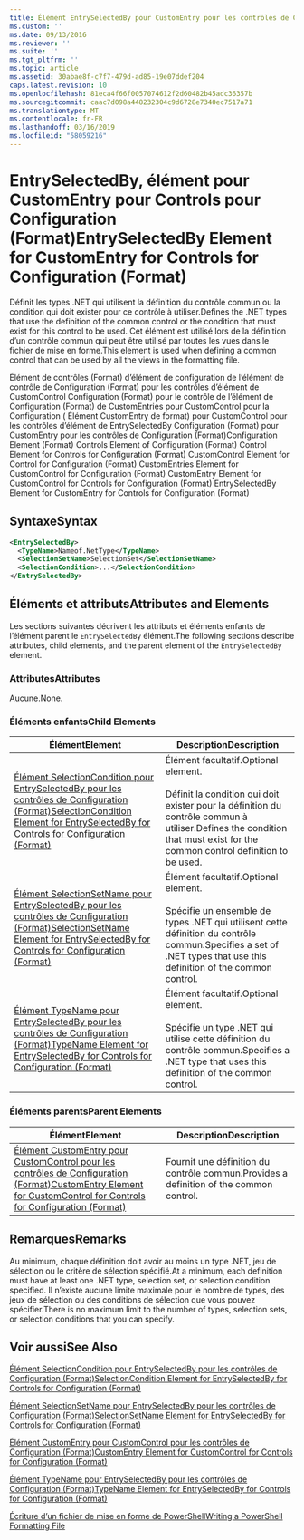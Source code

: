 ```yaml
---
title: Élément EntrySelectedBy pour CustomEntry pour les contrôles de Configuration (Format) | Microsoft Docs
ms.custom: ''
ms.date: 09/13/2016
ms.reviewer: ''
ms.suite: ''
ms.tgt_pltfrm: ''
ms.topic: article
ms.assetid: 30abae8f-c7f7-479d-ad85-19e07ddef204
caps.latest.revision: 10
ms.openlocfilehash: 81eca4f66f0057074612f2d60482b45adc36357b
ms.sourcegitcommit: caac7d098a448232304c9d6728e7340ec7517a71
ms.translationtype: MT
ms.contentlocale: fr-FR
ms.lasthandoff: 03/16/2019
ms.locfileid: "58059216"
---
```

# <a name="entryselectedby-element-for-customentry-for-controls-for-configuration-format"></a><span data-ttu-id="a7399-102">EntrySelectedBy, élément pour CustomEntry pour Controls pour Configuration (Format)</span><span class="sxs-lookup"><span data-stu-id="a7399-102">EntrySelectedBy Element for CustomEntry for Controls for Configuration (Format)</span></span>

<span data-ttu-id="a7399-103">Définit les types .NET qui utilisent la définition du contrôle commun ou la condition qui doit exister pour ce contrôle à utiliser.</span><span class="sxs-lookup"><span data-stu-id="a7399-103">Defines the .NET types that use the definition of the common control or the condition that must exist for this control to be used.</span></span> <span data-ttu-id="a7399-104">Cet élément est utilisé lors de la définition d’un contrôle commun qui peut être utilisé par toutes les vues dans le fichier de mise en forme.</span><span class="sxs-lookup"><span data-stu-id="a7399-104">This element is used when defining a common control that can be used by all the views in the formatting file.</span></span>

<span data-ttu-id="a7399-105">Élément de contrôles (Format) d’élément de configuration de l’élément de contrôle de Configuration (Format) pour les contrôles d’élément de CustomControl Configuration (Format) pour le contrôle de l’élément de Configuration (Format) de CustomEntries pour CustomControl pour la Configuration ( Élément CustomEntry de format) pour CustomControl pour les contrôles d’élément de EntrySelectedBy Configuration (Format) pour CustomEntry pour les contrôles de Configuration (Format)</span><span class="sxs-lookup"><span data-stu-id="a7399-105">Configuration Element (Format) Controls Element of Configuration (Format) Control Element for Controls for Configuration (Format) CustomControl Element for Control for Configuration (Format) CustomEntries Element for CustomControl for Configuration (Format) CustomEntry Element for CustomControl for Controls for Configuration (Format) EntrySelectedBy Element for CustomEntry for Controls for Configuration (Format)</span></span>

## <a name="syntax"></a><span data-ttu-id="a7399-106">Syntaxe</span><span class="sxs-lookup"><span data-stu-id="a7399-106">Syntax</span></span>

```xml
<EntrySelectedBy>
  <TypeName>Nameof.NetType</TypeName>
  <SelectionSetName>SelectionSet</SelectionSetName>
  <SelectionCondition>...</SelectionCondition>
</EntrySelectedBy>
```

## <a name="attributes-and-elements"></a><span data-ttu-id="a7399-107">Éléments et attributs</span><span class="sxs-lookup"><span data-stu-id="a7399-107">Attributes and Elements</span></span>

<span data-ttu-id="a7399-108">Les sections suivantes décrivent les attributs et éléments enfants de l’élément parent le `EntrySelectedBy` élément.</span><span class="sxs-lookup"><span data-stu-id="a7399-108">The following sections describe attributes, child elements, and the parent element of the `EntrySelectedBy` element.</span></span>

### <a name="attributes"></a><span data-ttu-id="a7399-109">Attributes</span><span class="sxs-lookup"><span data-stu-id="a7399-109">Attributes</span></span>

<span data-ttu-id="a7399-110">Aucune.</span><span class="sxs-lookup"><span data-stu-id="a7399-110">None.</span></span>

### <a name="child-elements"></a><span data-ttu-id="a7399-111">Éléments enfants</span><span class="sxs-lookup"><span data-stu-id="a7399-111">Child Elements</span></span>

|<span data-ttu-id="a7399-112">Élément</span><span class="sxs-lookup"><span data-stu-id="a7399-112">Element</span></span>|<span data-ttu-id="a7399-113">Description</span><span class="sxs-lookup"><span data-stu-id="a7399-113">Description</span></span>|
|-------------|-----------------|
|[<span data-ttu-id="a7399-114">Élément SelectionCondition pour EntrySelectedBy pour les contrôles de Configuration (Format)</span><span class="sxs-lookup"><span data-stu-id="a7399-114">SelectionCondition Element for EntrySelectedBy for Controls for Configuration (Format)</span></span>](./selectioncondition-element-for-entryselectedby-for-controls-for-configuration-format.md)|<span data-ttu-id="a7399-115">Élément facultatif.</span><span class="sxs-lookup"><span data-stu-id="a7399-115">Optional element.</span></span><br /><br /> <span data-ttu-id="a7399-116">Définit la condition qui doit exister pour la définition du contrôle commun à utiliser.</span><span class="sxs-lookup"><span data-stu-id="a7399-116">Defines the condition that must exist for the common control definition to be used.</span></span>|
|[<span data-ttu-id="a7399-117">Élément SelectionSetName pour EntrySelectedBy pour les contrôles de Configuration (Format)</span><span class="sxs-lookup"><span data-stu-id="a7399-117">SelectionSetName Element for EntrySelectedBy for Controls for Configuration (Format)</span></span>](./selectionsetname-element-for-selectioncondition-for-controls-for-configuration-format.md)|<span data-ttu-id="a7399-118">Élément facultatif.</span><span class="sxs-lookup"><span data-stu-id="a7399-118">Optional element.</span></span><br /><br /> <span data-ttu-id="a7399-119">Spécifie un ensemble de types .NET qui utilisent cette définition du contrôle commun.</span><span class="sxs-lookup"><span data-stu-id="a7399-119">Specifies a set of .NET types that use this definition of the common control.</span></span>|
|[<span data-ttu-id="a7399-120">Élément TypeName pour EntrySelectedBy pour les contrôles de Configuration (Format)</span><span class="sxs-lookup"><span data-stu-id="a7399-120">TypeName Element for EntrySelectedBy for Controls for Configuration (Format)</span></span>](./typename-element-for-entryselectedby-for-controls-for-configuration-format.md)|<span data-ttu-id="a7399-121">Élément facultatif.</span><span class="sxs-lookup"><span data-stu-id="a7399-121">Optional element.</span></span><br /><br /> <span data-ttu-id="a7399-122">Spécifie un type .NET qui utilise cette définition du contrôle commun.</span><span class="sxs-lookup"><span data-stu-id="a7399-122">Specifies a .NET type that uses this definition of the common control.</span></span>|

### <a name="parent-elements"></a><span data-ttu-id="a7399-123">Éléments parents</span><span class="sxs-lookup"><span data-stu-id="a7399-123">Parent Elements</span></span>

|<span data-ttu-id="a7399-124">Élément</span><span class="sxs-lookup"><span data-stu-id="a7399-124">Element</span></span>|<span data-ttu-id="a7399-125">Description</span><span class="sxs-lookup"><span data-stu-id="a7399-125">Description</span></span>|
|-------------|-----------------|
|[<span data-ttu-id="a7399-126">Élément CustomEntry pour CustomControl pour les contrôles de Configuration (Format)</span><span class="sxs-lookup"><span data-stu-id="a7399-126">CustomEntry Element for CustomControl for Controls for Configuration (Format)</span></span>](./customentry-element-for-customcontrol-for-controls-for-configuration-format.md)|<span data-ttu-id="a7399-127">Fournit une définition du contrôle commun.</span><span class="sxs-lookup"><span data-stu-id="a7399-127">Provides a definition of the common control.</span></span>|

## <a name="remarks"></a><span data-ttu-id="a7399-128">Remarques</span><span class="sxs-lookup"><span data-stu-id="a7399-128">Remarks</span></span>

<span data-ttu-id="a7399-129">Au minimum, chaque définition doit avoir au moins un type .NET, jeu de sélection ou le critère de sélection spécifié.</span><span class="sxs-lookup"><span data-stu-id="a7399-129">At a minimum, each definition must have at least one .NET type, selection set, or selection condition specified.</span></span> <span data-ttu-id="a7399-130">Il n’existe aucune limite maximale pour le nombre de types, des jeux de sélection ou des conditions de sélection que vous pouvez spécifier.</span><span class="sxs-lookup"><span data-stu-id="a7399-130">There is no maximum limit to the number of types, selection sets, or selection conditions that you can specify.</span></span>

## <a name="see-also"></a><span data-ttu-id="a7399-131">Voir aussi</span><span class="sxs-lookup"><span data-stu-id="a7399-131">See Also</span></span>

[<span data-ttu-id="a7399-132">Élément SelectionCondition pour EntrySelectedBy pour les contrôles de Configuration (Format)</span><span class="sxs-lookup"><span data-stu-id="a7399-132">SelectionCondition Element for EntrySelectedBy for Controls for Configuration (Format)</span></span>](./selectioncondition-element-for-entryselectedby-for-controls-for-configuration-format.md)

[<span data-ttu-id="a7399-133">Élément SelectionSetName pour EntrySelectedBy pour les contrôles de Configuration (Format)</span><span class="sxs-lookup"><span data-stu-id="a7399-133">SelectionSetName Element for EntrySelectedBy for Controls for Configuration (Format)</span></span>](./selectionsetname-element-for-selectioncondition-for-controls-for-configuration-format.md)

[<span data-ttu-id="a7399-134">Élément CustomEntry pour CustomControl pour les contrôles de Configuration (Format)</span><span class="sxs-lookup"><span data-stu-id="a7399-134">CustomEntry Element for CustomControl for Controls for Configuration (Format)</span></span>](./customentry-element-for-customcontrol-for-controls-for-configuration-format.md)

[<span data-ttu-id="a7399-135">Élément TypeName pour EntrySelectedBy pour les contrôles de Configuration (Format)</span><span class="sxs-lookup"><span data-stu-id="a7399-135">TypeName Element for EntrySelectedBy for Controls for Configuration (Format)</span></span>](./typename-element-for-selectioncondition-for-controls-for-configuration-format.md)

[<span data-ttu-id="a7399-136">Écriture d’un fichier de mise en forme de PowerShell</span><span class="sxs-lookup"><span data-stu-id="a7399-136">Writing a PowerShell Formatting File</span></span>](./writing-a-powershell-formatting-file.md)
